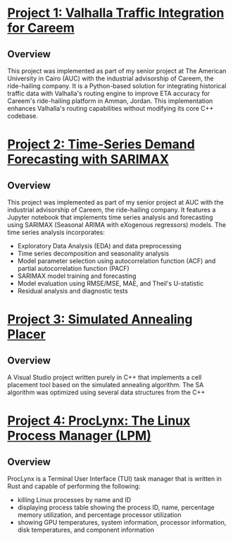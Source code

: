 # [Project 1: Valhalla Traffic Integration for Careem](https://github.com/muhammadazzazy/osm-valhalla-traffic-mapper)
## Overview
This project was implemented as part of my senior project at The American University in Cairo (AUC) with the industrial advisorship of Careem, the ride-hailing company. It is a Python-based solution for integrating historical traffic data with Valhalla's routing engine to improve ETA accuracy for Careem's ride-hailing platform in Amman, Jordan. This implementation enhances Valhalla's routing capabilities without modifying its core C++ codebase.

# [Project 2: Time-Series Demand Forecasting with SARIMAX](https://github.com/muhammadazzazy/osm-valhalla-traffic-mapper)
## Overview
This project was implemented as part of my senior project at AUC with the industrial advisorship of Careem, the ride-hailing company. It features a Jupyter notebook that implements time series analysis and forecasting using SARIMAX (Seasonal ARIMA with eXogenous regressors) models. The time series analysis incorporates:
- Exploratory Data Analysis (EDA) and data preprocessing
- Time series decomposition and seasonality analysis
- Model parameter selection using autocorrelation function (ACF) and partial autocorrelation function (PACF)
- SARIMAX model training and forecasting
- Model evaluation using RMSE/MSE, MAE, and Theil's U-statistic
- Residual analysis and diagnostic tests

# [Project 3: Simulated Annealing Placer](https://github.com/muhammadazzazy/SimulatedAnnealingPlacer)
## Overview
A Visual Studio project written purely in C++ that implements a cell placement tool based on the simulated annealing algorithm. The SA algorithm was optimized using several data structures from the C++ 

# [Project 4: ProcLynx: The Linux Process Manager (LPM)](https://github.com/muhammadazzazy/proclynx)
## Overview
ProcLynx is a Terminal User Interface (TUI) task manager that is written in Rust and capable of performing the following:
- killing Linux processes by name and ID
- displaying process table showing the process ID, name, percentage memory utilization, and percentage processor utilization
- showing GPU temperatures, system information, processor information, disk temperatures, and component information
